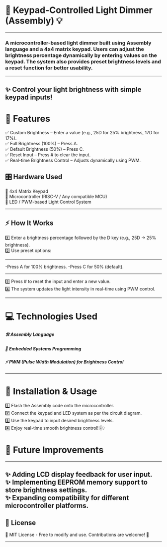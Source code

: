 # 🔢 Keypad-Controlled Light Dimmer (Assembly) 💡
___ 
### A microcontroller-based light dimmer built using Assembly language and a 4x4 matrix keypad. Users can adjust the brightness percentage dynamically by entering values on the keypad. The system also provides preset brightness levels and a reset function for better usability.
___ 
## ✨ Control your light brightness with simple keypad inputs!
# 🎯 Features
✅ Custom Brightness – Enter a value (e.g., 25D for 25% brightness, 17D for 17%).<br>
✅ Full Brightness (100%) – Press A.<br>
✅ Default Brightness (50%) – Press C.<br>
✅ Reset Input – Press # to clear the input.<br>
✅ Real-time Brightness Control – Adjusts dynamically using PWM.<br>

## 🎛️ Hardware Used
🔹 4x4 Matrix Keypad <br>
🔹 Microcontroller (RISC-V / Any compatible MCU)<br>
🔹 LED / PWM-based Light Control System<br>
___ 
## ⚡ How It Works

1️⃣ Enter a brightness percentage followed by the D key (e.g., 25D → 25% brightness).<br>
2️⃣ Use preset options:<br>
___ 
 -Press A for 100% brightness.
 -Press C for 50% (default).
___ 
3️⃣ Press # to reset the input and enter a new value.<br>
4️⃣ The system updates the light intensity in real-time using PWM control.<br>
___ 
# 💻 Technologies Used 
##### 🛠️ Assembly Language
##### 📡 Embedded Systems Programming
##### ⚡ PWM (Pulse Width Modulation) for Brightness Control
___ 
# 🚀 Installation & Usage 
1️⃣ Flash the Assembly code onto the microcontroller.<br>
2️⃣ Connect the keypad and LED system as per the circuit diagram.<br>
3️⃣ Use the keypad to input desired brightness levels.<br>
4️⃣ Enjoy real-time smooth brightness control! 🎚️💡<br>

# 📌 Future Improvements
--- 
 ✨ Adding LCD display feedback for user input.<br>
 ✨ Implementing EEPROM memory support to store brightness settings.<br>
 ✨ Expanding compatibility for different microcontroller platforms.<br>
--- 
## 📜 License
📝 MIT License - Free to modify and use. Contributions are welcome! 🤝
___ 
